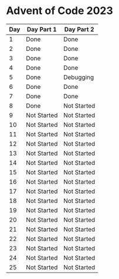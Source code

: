 # Advent of Code 2023

| Day | Day Part 1 | Day Part 2 |
| --- | ---------- | ---------- |
|   1 |    Done    |    Done    |
|   2 |    Done    |    Done    |
|   3 |    Done    |    Done    |
|   4 |    Done    |    Done    |
|   5 |    Done    |  Debugging |
|   6 |    Done    |    Done    |
|   7 |    Done    |    Done    |
|   8 |    Done    | Not Started |
|   9 | Not Started | Not Started |
|  10 | Not Started | Not Started |
|  11 | Not Started | Not Started |
|  12 | Not Started | Not Started |
|  13 | Not Started | Not Started |
|  14 | Not Started | Not Started |
|  15 | Not Started | Not Started |
|  16 | Not Started | Not Started |
|  17 | Not Started | Not Started |
|  18 | Not Started | Not Started |
|  19 | Not Started | Not Started |
|  20 | Not Started | Not Started |
|  21 | Not Started | Not Started |
|  22 | Not Started | Not Started |
|  23 | Not Started | Not Started |
|  24 | Not Started | Not Started |
|  25 | Not Started | Not Started |
